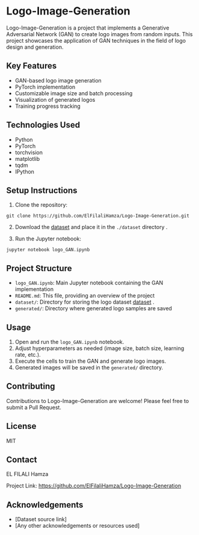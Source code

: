 # Logo-Image-Generation

Logo-Image-Generation is a project that implements a Generative Adversarial Network (GAN) to create logo images from random inputs. This project showcases the application of GAN techniques in the field of logo design and generation.

## Key Features

- GAN-based logo image generation
- PyTorch implementation
- Customizable image size and batch processing
- Visualization of generated logos
- Training progress tracking

## Technologies Used

- Python
- PyTorch
- torchvision
- matplotlib
- tqdm
- IPython

## Setup Instructions

1. Clone the repository:

```
git clone https://github.com/ElFilaliHamza/Logo-Image-Generation.git
```

2. Download the <a href="https://www.mediafire.com/file/8tofxz1hie67m9q/dataset.rar/file">dataset</a> and place it in the `./dataset` directory  .

3. Run the Jupyter notebook:

```
jupyter notebook logo_GAN.ipynb
```

## Project Structure

- `logo_GAN.ipynb`: Main Jupyter notebook containing the GAN implementation
- `README.md`: This file, providing an overview of the project
- `dataset/`: Directory for storing the logo dataset <a href="https://www.mediafire.com/file/8tofxz1hie67m9q/dataset.rar/file">dataset</a> .
- `generated/`: Directory where generated logo samples are saved

## Usage

1. Open and run the `logo_GAN.ipynb` notebook.
2. Adjust hyperparameters as needed (image size, batch size, learning rate, etc.).
3. Execute the cells to train the GAN and generate logo images.
4. Generated images will be saved in the `generated/` directory.

## Contributing

Contributions to Logo-Image-Generation are welcome! Please feel free to submit a Pull Request.

## License

MIT

## Contact

EL FILALI Hamza 

Project Link: https://github.com/ElFilaliHamza/Logo-Image-Generation

## Acknowledgements

- [Dataset source link]
- [Any other acknowledgements or resources used]
